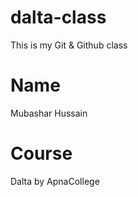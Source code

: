 # dalta-class
This is my Git &amp; Github class 

# Name
Mubashar Hussain

# Course
Dalta by ApnaCollege


